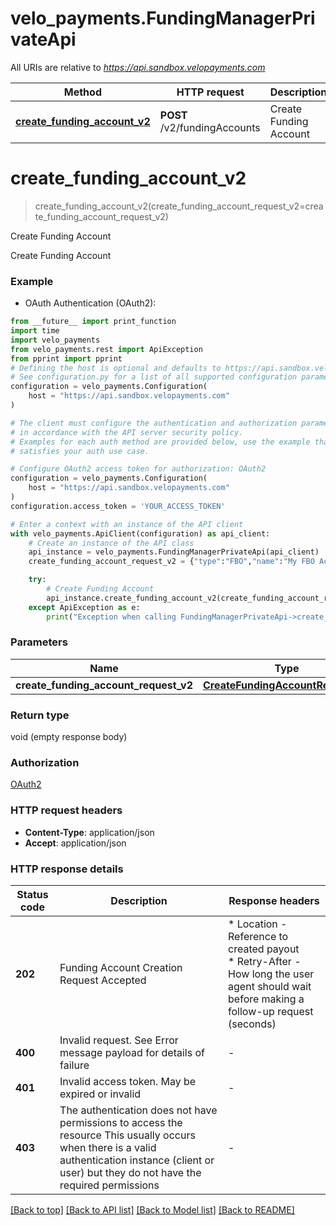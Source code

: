 # velo_payments.FundingManagerPrivateApi

All URIs are relative to *https://api.sandbox.velopayments.com*

Method | HTTP request | Description
------------- | ------------- | -------------
[**create_funding_account_v2**](FundingManagerPrivateApi.md#create_funding_account_v2) | **POST** /v2/fundingAccounts | Create Funding Account


# **create_funding_account_v2**
> create_funding_account_v2(create_funding_account_request_v2=create_funding_account_request_v2)

Create Funding Account

Create Funding Account

### Example

* OAuth Authentication (OAuth2):
```python
from __future__ import print_function
import time
import velo_payments
from velo_payments.rest import ApiException
from pprint import pprint
# Defining the host is optional and defaults to https://api.sandbox.velopayments.com
# See configuration.py for a list of all supported configuration parameters.
configuration = velo_payments.Configuration(
    host = "https://api.sandbox.velopayments.com"
)

# The client must configure the authentication and authorization parameters
# in accordance with the API server security policy.
# Examples for each auth method are provided below, use the example that
# satisfies your auth use case.

# Configure OAuth2 access token for authorization: OAuth2
configuration = velo_payments.Configuration(
    host = "https://api.sandbox.velopayments.com"
)
configuration.access_token = 'YOUR_ACCESS_TOKEN'

# Enter a context with an instance of the API client
with velo_payments.ApiClient(configuration) as api_client:
    # Create an instance of the API class
    api_instance = velo_payments.FundingManagerPrivateApi(api_client)
    create_funding_account_request_v2 = {"type":"FBO","name":"My FBO Account","payorId":"ee53e01d-c078-43fd-abd4-47e92f4a06cf","accountName":"My Account Name","accountNumber":1231231234556,"routingNumber":123456789} # CreateFundingAccountRequestV2 |  (optional)

    try:
        # Create Funding Account
        api_instance.create_funding_account_v2(create_funding_account_request_v2=create_funding_account_request_v2)
    except ApiException as e:
        print("Exception when calling FundingManagerPrivateApi->create_funding_account_v2: %s\n" % e)
```

### Parameters

Name | Type | Description  | Notes
------------- | ------------- | ------------- | -------------
 **create_funding_account_request_v2** | [**CreateFundingAccountRequestV2**](CreateFundingAccountRequestV2.md)|  | [optional] 

### Return type

void (empty response body)

### Authorization

[OAuth2](../README.md#OAuth2)

### HTTP request headers

 - **Content-Type**: application/json
 - **Accept**: application/json

### HTTP response details
| Status code | Description | Response headers |
|-------------|-------------|------------------|
**202** | Funding Account Creation Request Accepted |  * Location - Reference to created payout <br>  * Retry-After - How long the user agent should wait before making a follow-up request (seconds) <br>  |
**400** | Invalid request. See Error message payload for details of failure |  -  |
**401** | Invalid access token. May be expired or invalid |  -  |
**403** | The authentication does not have permissions to access the resource This usually occurs when there is a valid authentication instance (client or user) but they do not have the required permissions  |  -  |

[[Back to top]](#) [[Back to API list]](../README.md#documentation-for-api-endpoints) [[Back to Model list]](../README.md#documentation-for-models) [[Back to README]](../README.md)

